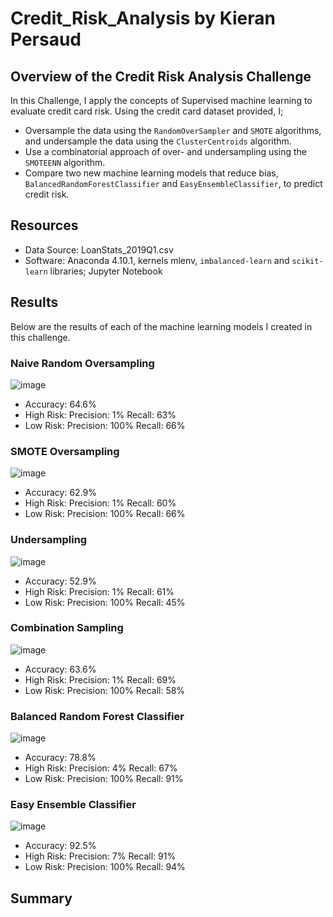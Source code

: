 # Credit_Risk_Analysis by Kieran Persaud

## Overview of the Credit Risk Analysis Challenge
In this Challenge, I apply the concepts of Supervised machine learning to evaluate credit card risk. Using the credit card dataset provided, I;
- Oversample the data using the ```RandomOverSampler``` and ```SMOTE``` algorithms, and undersample the data using the ```ClusterCentroids``` algorithm.
- Use a combinatorial approach of over- and undersampling using the ```SMOTEENN``` algorithm. 
- Compare two new machine learning models that reduce bias, ```BalancedRandomForestClassifier``` and ```EasyEnsembleClassifier```, to predict credit risk.

## Resources
- Data Source: LoanStats_2019Q1.csv
- Software: Anaconda 4.10.1, kernels mlenv, ```imbalanced-learn``` and ```scikit-learn``` libraries; Jupyter Notebook

## Results
Below are the results of each of the machine learning models I created in this challenge.

### Naive Random Oversampling

![image](https://user-images.githubusercontent.com/84286467/136702258-82996e19-a07e-4c41-9c28-d1e41c672c04.png)

- Accuracy: 64.6%
- High Risk: Precision: 1% Recall: 63%
- Low Risk: Precision: 100% Recall: 66%

### SMOTE Oversampling

![image](https://user-images.githubusercontent.com/84286467/136702461-0e8a4684-2a5a-46d4-b37b-e02716cf1ee1.png)

- Accuracy: 62.9%
- High Risk: Precision: 1% Recall: 60%
- Low Risk: Precision: 100% Recall: 66%

### Undersampling

![image](https://user-images.githubusercontent.com/84286467/136702610-e65dfc60-0e79-4737-b315-b695f6f702c6.png)

- Accuracy: 52.9%
- High Risk: Precision: 1% Recall: 61%
- Low Risk: Precision: 100% Recall: 45%

### Combination Sampling

![image](https://user-images.githubusercontent.com/84286467/136702666-3a55fcfd-f1ca-45bd-8f41-916fd9a2411b.png)

- Accuracy: 63.6%
- High Risk: Precision: 1% Recall: 69%
- Low Risk: Precision: 100% Recall: 58%

### Balanced Random Forest Classifier

![image](https://user-images.githubusercontent.com/84286467/136702820-1ba5aa29-8600-48d5-8c97-07bfaac1fe19.png)

- Accuracy: 78.8%
- High Risk: Precision: 4% Recall: 67%
- Low Risk: Precision: 100% Recall: 91%

### Easy Ensemble Classifier

![image](https://user-images.githubusercontent.com/84286467/136702875-84570591-ec70-44a2-839b-0fd5d39a7868.png)

- Accuracy: 92.5%
- High Risk: Precision: 7% Recall: 91%
- Low Risk: Precision: 100% Recall: 94%

## Summary
